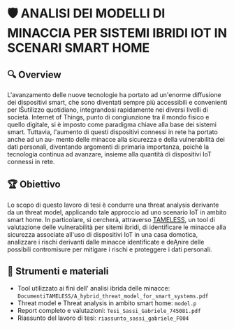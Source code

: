 # 🛡️ ANALISI DEI MODELLI DI MINACCIA PER SISTEMI IBRIDI IOT IN SCENARI SMART HOME

## 🔍 Overview
L'avanzamento delle nuove tecnologie ha portato ad un'enorme diffusione dei
dispositivi smart, che sono diventati sempre più accessibili e convenienti per
lŠutilizzo quotidiano, integrandosi rapidamente nei diversi livelli di società.
Internet of Things, punto di congiunzione tra il mondo fisico e quello digitale,
si è imposto come paradigma chiave alla base dei sistemi smart. Tuttavia,
l'aumento di questi dispositivi connessi in rete ha portato anche ad un au-
mento delle minacce alla sicurezza e della vulnerabilità dei dati personali,
diventando argomenti di primaria importanza, poiché la tecnologia continua
ad avanzare, insieme alla quantità di dispositivi IoT connessi in rete.

## 🏆 Obiettivo
Lo scopo di questo lavoro di tesi è condurre una threat analysis derivante da
un threat model, applicando tale approccio ad uno scenario IoT in ambito
smart home. In particolare, si cercherà, attraverso [TAMELESS](https://github.com/FulvioValenza/TAMELESS), un tool di
valutazione delle vulnerabilità per sitemi ibridi, di identificare le minacce alla
sicurezza associate all'uso di dispositivi IoT in una casa domotica, analizzare i
rischi derivanti dalle minacce identificate e deĄnire delle possibili contromisure
per mitigare i rischi e proteggere i dati personali.

## 📁 Strumenti e materiali
* Tool utilizzato ai fini dell' analisi ibrida delle minacce: `DocumentiTAMELESS/A_hybrid_threat_model_for_smart_systems.pdf`
* Threat model e Threat analysis in ambito smart home: `model.p`
* Report completo e valutazioni: `Tesi_Sassi_Gabriele_745081.pdf`
* Riassunto del lavoro di tesi: `riassunto_sassi_gabriele_F004`


